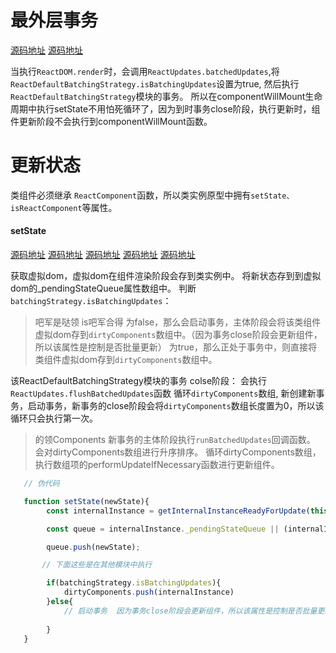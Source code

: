 

# 最外层事务
[源码地址](https://github.com/Myliu0401/reactV15-/blob/main/src/renderers/dom/client/ReactMount.js)
[源码地址](https://github.com/Myliu0401/reactV15-/blob/main/src/renderers/shared/reconciler/ReactDefaultBatchingStrategy.js)

当执行`ReactDOM.render`时，会调用`ReactUpdates.batchedUpdates`,将`ReactDefaultBatchingStrategy.isBatchingUpdates`设置为true, 然后执行`ReactDefaultBatchingStrategy`模块的事务。
所以在componentWillMount生命周期中执行setState不用怕死循环了，因为到时事务close阶段，执行更新时，组件更新阶段不会执行到componentWillMount函数。


# 更新状态

类组件必须继承 `ReactComponent`函数，所以类实例原型中拥有`setState、isReactComponent`等属性。

#### setState
[源码地址](https://github.com/Myliu0401/reactV15-/blob/main/src/isomorphic/modern/class/ReactComponent.js)
[源码地址](https://github.com/Myliu0401/reactV15-/blob/main/src/renderers/shared/reconciler/ReactUpdateQueue.js)
[源码地址](https://github.com/Myliu0401/reactV15-/blob/main/src/renderers/shared/reconciler/ReactUpdates.js)
[源码地址](https://github.com/Myliu0401/reactV15-/blob/main/src/renderers/shared/reconciler/ReactDefaultBatchingStrategy.js)
[源码地址](https://github.com/Myliu0401/reactV15-/blob/main/src/renderers/shared/reconciler/ReactReconciler.js)


 获取虚拟dom，虚拟dom在组件渲染阶段会存到类实例中。
 将新状态存到到虚拟dom的_pendingStateQueue属性数组中。
 判断`batchingStrategy.isBatchingUpdates`：
 > 吧军是哒领
 > is吧军合得
    为false，那么会启动事务，主体阶段会将该类组件虚拟dom存到`dirtyComponents`数组中。（因为事务close阶段会更新组件，所以该属性是控制是否批量更新）
    为true，那么正处于事务中，则直接将类组件虚拟dom存到`dirtyComponents`数组中。

 该ReactDefaultBatchingStrategy模块的事务 colse阶段：
   会执行`ReactUpdates.flushBatchedUpdates`函数
      循环`dirtyComponents`数组, 新创建新事务，启动事务，新事务的close阶段会将`dirtyComponents`数组长度置为0，所以该循环只会执行第一次。
> 的领Components
      新事务的主体阶段执行`runBatchedUpdates`回调函数。
        会对dirtyComponents数组进行升序排序。
        循环dirtyComponents数组，执行数组项的performUpdateIfNecessary函数进行更新组件。

```js
   // 伪代码

   function setState(newState){
        const internalInstance = getInternalInstanceReadyForUpdate(this); // 获取虚拟dom，渲染阶段会将虚拟dom存到类实例中。

        const queue = internalInstance._pendingStateQueue || (internalInstance._pendingStateQueue = []);

        queue.push(newState);

       // 下面这些是在其他模块中执行

        if(batchingStrategy.isBatchingUpdates){
            dirtyComponents.push(internalInstance)
        }else{
            // 启动事务  因为事务close阶段会更新组件，所以该属性是控制是否批量更新
            
        }
   }

```
      
    
